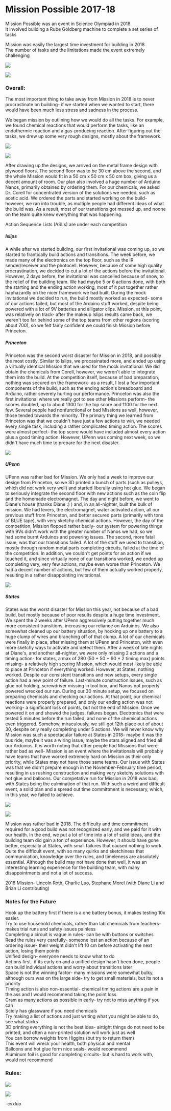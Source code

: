 # Mission Possible 2017-18

Mission Possible was an event in Science Olympiad in 2018  
It involved building a Rube Goldberg machine to complete a set series of tasks  

Mission was easily the largest time investment for building in 2018  
The number of tasks and the limitations made the event extremely challenging  

![](/assets/missionPossible/mission2018.jpg)

![](/assets/missionPossible/mission20182.jpg)


### Overall:
The most important thing to take away from Mission in 2018 is to never procrastinate on building- if we started when we wanted to start, there would have been much less stress and sadness in the process.

We began mission by outlining how we would do all the tasks. For example, we found chemical reactions that would perform the tasks, like an endothermic reaction and a gas-producing reaction. After figuring out the tasks, we drew up some very rough designs, mostly about the framework.

![](/assets/missionPossible/missiondesign1.JPG)

![](/assets/missionPossible/missiondesign2.JPG)

After drawing up the designs, we arrived on the metal frame design with plywood floors. The second floor was to be 30 cm above the second, and the whole Mission would fit in a 50 cm x 50 cm x 50 cm box, giving us a decent amount of room. Our plan also involved a huge number of Arduino Nanos, primarily obtained by ordering them. For our chemicals, we asked Dr. Corell for concentrated version of the solutions we needed, such as acetic acid. We ordered the parts and started working on the build- however, we ran into trouble, as multiple people had different ideas of what the build was. As a result, most of our transitions got messed up, and noone on the team quite knew everything that was happening.

Action Sequence Lists (ASLs) are under each competition

##### Islips

A while after we started building, our first invitational was coming up, so we started to frantically build actions and transitions. The week before, we made many of the electronics on the top floor, such as the IR sender/receiver and the photocell. However, because of some high quality procrastination, we decided to cut a lot of the actions before the invitational. However, 2 days before, the invitational was cancelled because of snow, to the relief of the building team. We had maybe 5 or 6 actions done, with both the starting and the ending action working, most of it put together rather haphazardly on the nicer framework we had built. During the mock invitational we decided to run, the build mostly worked as expected- some of our actions failed, but most of the Arduino stuff worked, despite being powered with a lot of 9V batteries and alligator clips. Mission, at this point, was relatively on track- after the makeup Islips results came back, we weren't too far behind some of the top teams from other regions (scoring about 700), so we felt fairly confident we could finish Mission before Princeton.


##### Princeton

Princeton was the second worst disaster for Mission in 2018, and possibly the most costly. Similar to Islips, we procasinated more, and ended up using a virtually identical Mission that we used for the mock invitational. We did obtain the chemicals from Corell, however, we weren't able to integrate them into the build. At the competition itself, because of bad preparation, nothing was secured on the framework- as a result, I lost a few important components of the build, such as the ending action's breadboard and Arduino, rather severely hurting our performance. Princeton was also the first invitational where we really got to see other Missions perform- the scores doubled, up to about 1300 for the top score and 1100 for the next few. Several people had nonfunctional or bad Missions as well, however, those tended towards the minority. The primary thing we learned from Princeton was that we couldn't have just a few actions to win, we needed every single task, including a rather complicated timing action. The scores were almost perfect- the top score would have included almost every action plus a good timing action. However, UPenn was coming next week, so we didn't have much time to prepare for the next disaster.

![](/assets/missionPossible/Princeton-1.png)


##### UPenn

UPenn was rather bad for Mission. We only had a week to improve our design from Princeton, so we 3D printed a bunch of parts (such as pulleys, which did not work very well) and started liberally using hot glue. We began to seriously integrate the second floor with new actions such as the coin flip and the homemade electromagnet. The day and night before, we went to Diane's house (thanks Diane :) ) and, in an all-nighter, built the bulk of mission. We had levers, the electromagnet, water activated action, all our previous stuff from Princeton, and better secured parts (primarily with tons of BLUE tape), with very sketchy chemical actions. However, the day of the competition, Mission flopped rather badly- our system for powering things with 9Vs didn't work with the greater number of Nanos we had, so we had some burnt Arduinos and powering issues. The second, more fatal issue, was that our transitions failed. A lot of the stuff we used to transition, mostly through random metal parts completing circuits, failed at the time of the competition. In addition, we couldn't get points for an action if we touched it, and since virtually none of our transitions worked, we ended up completing very, very few actions, maybe even worse than Princeton. We had a decent number of actions, but few of them actually worked properly, resulting in a rather disappointing invitational.

![](/assets/missionPossible/UPenn-1.png)


##### States

States was the worst disaster for Mission this year, not because of a bad build, but mostly because of poor results despite a huge time investment. We spent the 2 weeks after UPenn aggressively putting together much more consistent transitions, increasing our reliance on Arduinos. We also somewhat cleaned up our battery situation, by hooking up one battery to a huge clump of wires and branching off of that clump. A lot of our chemicals were finally in place, after missing them at UPenn and Princeton, with even more sketchy ways to activate and detect them. After a week of late nights at Diane's, and another all-nighter, we were only missing 2 actions and a timing action- for states, a max of 280 (50 + 50 + 90 * 2 timing max) points missing- a relatively high scoring Mission, which would most likely be able to place at Princeton if everything worked. However, at States, nothing worked. Despite our consistent transitions and new setups, every single action had a new point of failure. Last-minute construction issues, such as glue not holding, screwdriver missing in tool box, and Nanos not properly powered wrecked our run. During our 30 minute setup, we focused on preparing chemicals and checking our actions. At that point, our chemical reactions were properly prepared, and only our ending action was not working- a significant loss of points, but not the end of Mission. Once we powered it on and showed the judges, failures began. Electronics that were tested 5 minutes before the run failed, and none of the chemical actions even triggered. Somehow, miraculously, we still got 12th place out of about 30, despite only really completing under 5 actions. We will never know why Mission was such a spectacular failure at States in 2018- maybe it was the bus ride, maybe it was a wiring issue, maybe the stars aligned and fried all our Arduinos. It is worth noting that other people had Missions that were rather bad as well- Mission is an event where the invitationals will probably have teams that have worked extremely hard on Mission as their only priority, while States may not have those same teams. Our issue with States was that we didn't prepare enough in the November-February time period, resulting in us rushing construction and making very sketchy solutions with hot glue and balloons. Our competative run for Mission in 2018 was bad, with States being the culmination of that run. With such a weird and difficult event, a solid plan and a spread out time committment is necessary, which, in this year, we failed to achieve.

![](/assets/missionPossible/StatesASL-1.png)

![](/assets/missionPossible/StatesASL-2.png)



Mission was rather bad in 2018. The difficulty and time commitment required for a good build was not recognized early, and we paid for it with our health. In the end, we put a lot of time into a lot of solid ideas, and the building team did gain a ton of experience. However, it should have gone better, especially at States, with small failures that caused nothing to work. Quite the difficult event, with so many quirks and sketchiness that communication, knowledge over the rules, and timeleness are absolutely essential. Although the build may not have done that well, it was an interesting learning experience for the building team, with many disappointments and not a lot of success.

2018 Mission- Lincoln Roth, Charlie Luo, Stephane Morel (with Diane Li and Brian Li contributing)




### Notes for the Future

Hook up the battery first if there is a one battery bonus, it makes testing 10x easier.  
Try to use household chemicals, rather than lab chemicals from teachers- makes trial runs and safety issues painless  
Completing a circuit is vague in rules- can be with buttons or switches  
Read the rules very carefully- someone lost an action because of an ordering issue- their weight didn't lift 10 cm before activating the next action, losing them points  
Unified design- everyone needs to know what to do  
Actions first- if its early on and a unified design hasn't been done, people can build individual actions and worry about transitions later  
Space is not the winning factor- many missions were somewhat bulky, although ours was on the large side- try to get small materials, but its not a priority  
Timing action is also non-essential- chemical timing actions are a pain in the ass and I would recommend taking the point loss  
Cram as many actions as possible in early- try not to miss anything if you can  
Scioly has glassware if you need chemicals  
Try making a list of actions and just writing what you might be able to do, see what sticks  
3D printing everything is not the best idea- airtight things do not need to be printed, and often a non-printed solution will work just as well  
You can borrow weights from Higgins (but try to return them)  
This event will wreck your health, both physical and mental  
Balloons and hot glue form nice seals- would recommend  
Aluminum foil is good for completing circuits- but is hard to work with, would not recommend  




### Rules:

![](/rules/Science_Olympiad/2018/Mission_Possible/missionpg1.png)

![](/rules/Science_Olympiad/2018/Mission_Possible/missionpg2.png)


-cvxluo
